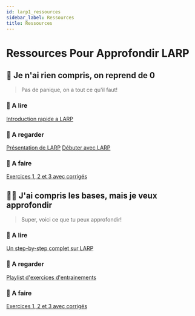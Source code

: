 ```yaml
---
id: larp1_ressources
sidebar_label: Ressources
title: Ressources
---
```


# Ressources Pour Approfondir LARP

## 🏁 Je n'ai rien compris, on reprend de 0

> Pas de panique, on a tout ce qu'il faut!

### 📖 A lire

[Introduction rapide a LARP](http://blog.conceptforge.ch/index.php/introduction-a-larp/)

### 🍿 A regarder

[Présentation de LARP](https://www.youtube.com/watch?v=xnxkNIfmZpQ)
[Débuter avec LARP](https://www.youtube.com/watch?v=lqagfNbC0_c)

### 🚀 A faire

[Exercices 1, 2 et 3 avec corrigés](./larp1_exercices.md)

## 👩‍💻 J'ai compris les bases, mais je veux approfondir

> Super, voici ce que tu peux approfondir!

### 📖 A lire

[Un step-by-step complet sur LARP](http://public.iutenligne.net/informatique/algorithme-et-programmation/raffinat/algo/algo/algo_intro.html)

### 🍿 A regarder

[Playlist d'exercices d'entrainements](https://www.youtube.com/playlist?list=PL39IlLLPNAcbl2khDg5_H_3vnxAFB8KEs)

### 🚀 A faire

[Exercices 1, 2 et 3 avec corrigés](./larp1_exercices.md)

